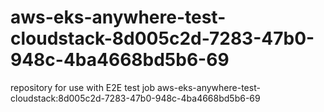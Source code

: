 # aws-eks-anywhere-test-cloudstack-8d005c2d-7283-47b0-948c-4ba4668bd5b6-69
repository for use with E2E test job aws-eks-anywhere-test-cloudstack:8d005c2d-7283-47b0-948c-4ba4668bd5b6-69
